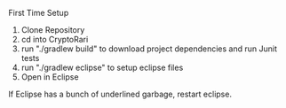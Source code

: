 First Time Setup

1. Clone Repository
2. cd into CryptoRari
3. run "./gradlew build" to download project dependencies and run Junit tests
4. run "./gradlew eclipse" to setup eclipse files
5. Open in Eclipse

If Eclipse has a bunch of underlined garbage, restart eclipse.